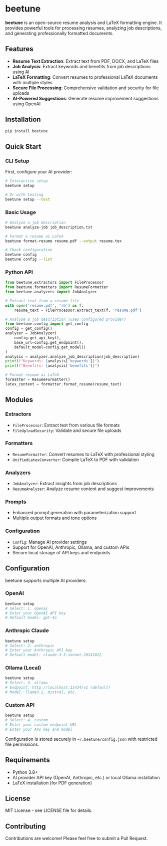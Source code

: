 # beetune

**beetune** is an open-source resume analysis and LaTeX formatting engine. It provides powerful tools for processing resumes, analyzing job descriptions, and generating professionally formatted documents.

## Features

- **Resume Text Extraction**: Extract text from PDF, DOCX, and LaTeX files
- **Job Analysis**: Extract keywords and benefits from job descriptions using AI
- **LaTeX Formatting**: Convert resumes to professional LaTeX documents with multiple styles
- **Secure File Processing**: Comprehensive validation and security for file uploads
- **AI-Powered Suggestions**: Generate resume improvement suggestions using OpenAI

## Installation

```bash
pip install beetune
```

## Quick Start

### CLI Setup

First, configure your AI provider:

```bash
# Interactive setup
beetune setup

# Or with testing
beetune setup --test
```

### Basic Usage

```bash
# Analyze a job description
beetune analyze-job job_description.txt

# Format a resume as LaTeX
beetune format-resume resume.pdf --output resume.tex

# Check configuration
beetune config
beetune config --list
```

### Python API

```python
from beetune.extractors import FileProcessor
from beetune.formatters import ResumeFormatter
from beetune.analyzers import JobAnalyzer

# Extract text from a resume file
with open('resume.pdf', 'rb') as f:
    resume_text = FileProcessor.extract_text(f, 'resume.pdf')

# Analyze a job description (uses configured provider)
from beetune.config import get_config
config = get_config()
analyzer = JobAnalyzer(
    config.get_api_key(),
    base_url=config.get_endpoint(),
    default_model=config.get_model()
)
analysis = analyzer.analyze_job_description(job_description)
print(f"Keywords: {analysis['keywords']}")
print(f"Benefits: {analysis['benefits']}")

# Format resume as LaTeX
formatter = ResumeFormatter()
latex_content = formatter.format_resume(resume_text)
```

## Modules

### Extractors
- `FileProcessor`: Extract text from various file formats
- `FileUploadSecurity`: Validate and secure file uploads

### Formatters  
- `ResumeFormatter`: Convert resumes to LaTeX with professional styling
- `UnifiedLatexConverter`: Compile LaTeX to PDF with validation

### Analyzers
- `JobAnalyzer`: Extract insights from job descriptions
- `ResumeAnalyzer`: Analyze resume content and suggest improvements

### Prompts
- Enhanced prompt generation with parameterization support
- Multiple output formats and tone options

### Configuration
- `Config`: Manage AI provider settings
- Support for OpenAI, Anthropic, Ollama, and custom APIs
- Secure local storage of API keys and endpoints

## Configuration

beetune supports multiple AI providers:

### OpenAI
```bash
beetune setup
# Select: 1. openai
# Enter your OpenAI API key
# Default model: gpt-4o
```

### Anthropic Claude
```bash
beetune setup  
# Select: 2. anthropic
# Enter your Anthropic API key
# Default model: claude-3-5-sonnet-20241022
```

### Ollama (Local)
```bash
beetune setup
# Select: 3. ollama
# Endpoint: http://localhost:11434/v1 (default)
# Model: llama3.2, mistral, etc.
```

### Custom API
```bash
beetune setup
# Select: 4. custom
# Enter your custom endpoint URL
# Enter your API key and model
```

Configuration is stored securely in `~/.beetune/config.json` with restricted file permissions.

## Requirements

- Python 3.8+
- AI provider API key (OpenAI, Anthropic, etc.) or local Ollama installation
- LaTeX installation (for PDF generation)

## License

MIT License - see LICENSE file for details.

## Contributing

Contributions are welcome! Please feel free to submit a Pull Request.